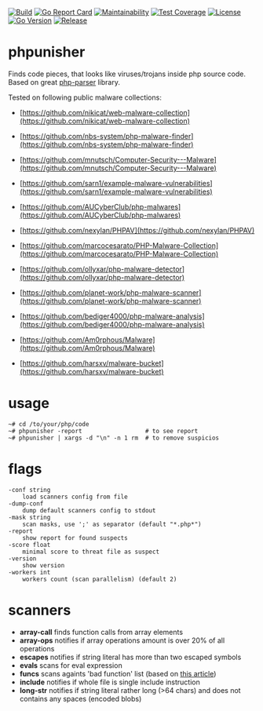 [![Build](https://github.com/s0rg/phpunisher/workflows/ci/badge.svg)](https://github.com/s0rg/phpunisher/actions?query=workflow%3Aci)
[![Go Report Card](https://goreportcard.com/badge/github.com/s0rg/phpunisher)](https://goreportcard.com/report/github.com/s0rg/phpunisher)
[![Maintainability](https://api.codeclimate.com/v1/badges/a495e449a4b9190b6571/maintainability)](https://codeclimate.com/github/s0rg/phpunisher/maintainability)
[![Test Coverage](https://api.codeclimate.com/v1/badges/a495e449a4b9190b6571/test_coverage)](https://codeclimate.com/github/s0rg/phpunisher/test_coverage)
[![License](https://img.shields.io/badge/license-MIT%20License-blue.svg)](https://github.com/s0rg/phpunisher/blob/main/LICENSE)
[![Go Version](https://img.shields.io/github/go-mod/go-version/s0rg/phpunisher)](go.mod)
[![Release](https://img.shields.io/github/v/release/s0rg/phpunisher)](https://github.com/s0rg/phpunisher/releases/latest)

# phpunisher

Finds code pieces, that looks like viruses/trojans inside php source code.
Based on great [php-parser](https://github.com/z7zmey/php-parser) library.

Tested on following public malware collections:
- [https://github.com/nikicat/web-malware-collection](https://github.com/nikicat/web-malware-collection)
- [https://github.com/nbs-system/php-malware-finder](https://github.com/nbs-system/php-malware-finder)

- [https://github.com/mnutsch/Computer-Security---Malware](https://github.com/mnutsch/Computer-Security---Malware)
- [https://github.com/sarn1/example-malware-vulnerabilities](https://github.com/sarn1/example-malware-vulnerabilities)
- [https://github.com/AUCyberClub/php-malwares](https://github.com/AUCyberClub/php-malwares)
- [https://github.com/nexylan/PHPAV](https://github.com/nexylan/PHPAV)
- [https://github.com/marcocesarato/PHP-Malware-Collection](https://github.com/marcocesarato/PHP-Malware-Collection)
- [https://github.com/ollyxar/php-malware-detector](https://github.com/ollyxar/php-malware-detector)
- [https://github.com/planet-work/php-malware-scanner](https://github.com/planet-work/php-malware-scanner)
- [https://github.com/bediger4000/php-malware-analysis](https://github.com/bediger4000/php-malware-analysis)
- [https://github.com/Am0rphous/Malware](https://github.com/Am0rphous/Malware)
- [https://github.com/harsxv/malware-bucket](https://github.com/harsxv/malware-bucket)


# usage
```
~# cd /to/your/php/code
~# phpunisher -report                  # to see report
~# phpunisher | xargs -d "\n" -n 1 rm  # to remove suspicios
```

# flags
```
-conf string
    load scanners config from file
-dump-conf
    dump default scanners config to stdout
-mask string
  	scan masks, use ';' as separator (default "*.php*")
-report
  	show report for found suspects
-score float
  	minimal score to threat file as suspect
-version
  	show version
-workers int
  	workers count (scan parallelism) (default 2)
```

# scanners

- **array-call** finds function calls from array elements
- **array-ops** notifies if array operations amount is over 20% of all operations
- **escapes** notifies if string literal has more than two escaped symbols
- **evals** scans for eval expression
- **funcs** scans againts 'bad function' list (based on [this article](https://habr.com/en/company/modesco/blog/472092))
- **include** notifies if whole file is single include instruction
- **long-str** notifies if string literal rather long (>64 chars) and does not contains any spaces (encoded blobs)
